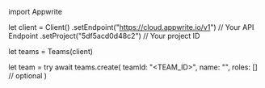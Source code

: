import Appwrite

let client = Client()
    .setEndpoint("https://cloud.appwrite.io/v1") // Your API Endpoint
    .setProject("5df5acd0d48c2") // Your project ID

let teams = Teams(client)

let team = try await teams.create(
    teamId: "<TEAM_ID>",
    name: "<NAME>",
    roles: [] // optional
)

